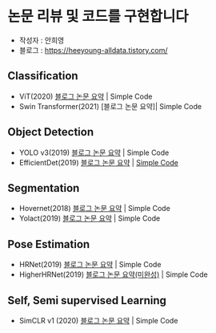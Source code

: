 # 논문 리뷰 및 코드를 구현합니다

- 작성자 : 안희영
- 블로그 : https://heeyoung-alldata.tistory.com/



## Classification
- ViT(2020)    [블로그 논문 요약](https://heeyoung-alldata.tistory.com/5?category=887040) | Simple Code
- Swin Transformer(2021)  [블로그 논문 요약]| Simple Code


## Object Detection
- YOLO v3(2019)       [블로그 논문 요약](https://heeyoung-alldata.tistory.com/2?category=886634) | Simple Code
- EfficientDet(2019)  [블로그 논문 요약](https://heeyoung-alldata.tistory.com/15?category=886634) | [Simple Code](https://github.com/AhnHeeYoung/Study_and_Code/tree/master/Object%20Detection/EfficientDet(2019))


## Segmentation
- Hovernet(2018)      [블로그 논문 요약](https://heeyoung-alldata.tistory.com/27?category=886635) | Simple Code
- Yolact(2019)        [블로그 논문 요약](https://heeyoung-alldata.tistory.com/22?category=886635) | Simple Code


## Pose Estimation
- HRNet(2019)         [블로그 논문 요약](https://heeyoung-alldata.tistory.com/18?category=888937) | Simple Code
- HigherHRNet(2019)   [블로그 논문 요약(미완성)](https://heeyoung-alldata.tistory.com/16?category=888937) | Simple Code


## Self, Semi supervised Learning
- SimCLR v1 (2020)    [블로그 논문 요약](https://heeyoung-alldata.tistory.com/12?category=887858) | Simple Code

